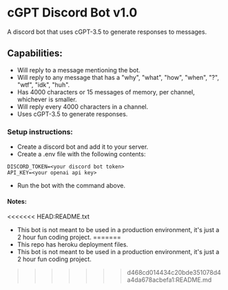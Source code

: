 # cGPT Discord Bot v1.0
A discord bot that uses cGPT-3.5 to generate responses to messages.

## Capabilities:
* Will reply to a message mentioning the bot.
* Will reply to any message that has a "why", "what", "how", "when", "?", "wtf", "idk", "huh".
* Has 4000 characters or 15 messages of memory, per channel, whichever is smaller.
* Will reply every 4000 characters in a channel.
* Uses cGPT-3.5 to generate responses.

### Setup instructions:
* Create a discord bot and add it to your server.
* Create a .env file with the following contents:
```
DISCORD_TOKEN=<your discord bot token>
API_KEY=<your openai api key>
```
* Run the bot with the command above.


#### Notes:
<<<<<<< HEAD:README.txt
* This bot is not meant to be used in a production environment, it's just a 2 hour fun coding project.
=======
* This repo has heroku deployment files.
* This bot is not meant to be used in a production environment, it's just a 2 hour fun coding project.
>>>>>>> d468cd014434c20bde351078d4a4da678acbefa1:README.md
